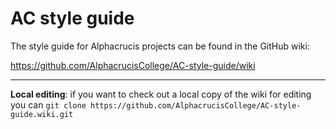 # AC style guide

The style guide for Alphacrucis projects can be found in the GitHub wiki:

https://github.com/AlphacrucisCollege/AC-style-guide/wiki

----

**Local editing**: if you want to check out a local copy of the wiki for editing you can `git clone https://github.com/AlphacrucisCollege/AC-style-guide.wiki.git`
